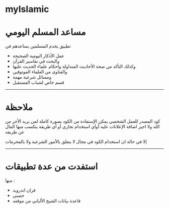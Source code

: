 # myIslamic
# مساعد المسلم اليومي
 تطبيق يخدم المسلمين يساعدهم في 
 - عمل الأذكار اليومية الصحيحة
 - والبحث في تفاسير القرآن
 - وكذلك التأكد من صحة الأحاديث المتداولة واحكام علماء الحديث عليها 
 - والفتاوى من العلماء الموثوقين 
 - ومسائل شرعية مهمة
 - قسم خاص لشباب المستقبل
 
  --------------------
  # ملاحظة
   كود المصدر للعمل الشخصي يمكن الإستفادة من الكود بصورة كاملة لمن يريد الأجر من الله ولا اجيز اضافة الإعلانات عليه أوأي استخدام تجاري 
   أو أي طريقة يتكسب منها المال عن طريقه 
   
   إلا في حالة ان استخدام الكود في مجال لا يتعلق بالأمور الشرعية ولا بالمحرمات 
   
   --------------------
   # استفدت من عدة تطبيقات
   منها :
   - قران اندرويد
   - حصني
   - قاعدة بيانات الشيخ الألباني من موقعه
  
